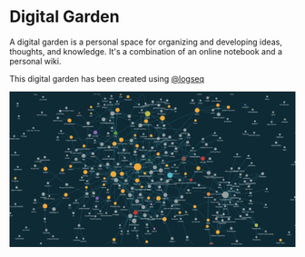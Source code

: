 # Digital Garden

A digital garden is a personal space for organizing and developing ideas, thoughts, and knowledge. It's a combination of an online notebook and a personal wiki.

This digital garden has been created using [@logseq](https://github.com/logseq)

<a href="https://dgarden.vercel.app/#/graph">
    <img src="./assets/digital-garden-graph.png" alt="Digital Garden Knowledge Graph" style="width: min(1000px, 100vw);" />
</a>

